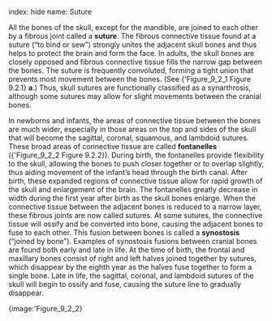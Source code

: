 index: hide
name: Suture

All the bones of the skull, except for the mandible, are joined to each other by a fibrous joint called a  **suture**. The fibrous connective tissue found at a suture (“to bind or sew”) strongly unites the adjacent skull bones and thus helps to protect the brain and form the face. In adults, the skull bones are closely opposed and fibrous connective tissue fills the narrow gap between the bones. The suture is frequently convoluted, forming a tight union that prevents most movement between the bones. (See {'Figure_9_2_1 Figure 9.2.1} **a**.) Thus, skull sutures are functionally classified as a synarthrosis, although some sutures may allow for slight movements between the cranial bones.

In newborns and infants, the areas of connective tissue between the bones are much wider, especially in those areas on the top and sides of the skull that will become the sagittal, coronal, squamous, and lambdoid sutures. These broad areas of connective tissue are called  **fontanelles** ({'Figure_9_2_2 Figure 9.2.2}). During birth, the fontanelles provide flexibility to the skull, allowing the bones to push closer together or to overlap slightly, thus aiding movement of the infant’s head through the birth canal. After birth, these expanded regions of connective tissue allow for rapid growth of the skull and enlargement of the brain. The fontanelles greatly decrease in width during the first year after birth as the skull bones enlarge. When the connective tissue between the adjacent bones is reduced to a narrow layer, these fibrous joints are now called sutures. At some sutures, the connective tissue will ossify and be converted into bone, causing the adjacent bones to fuse to each other. This fusion between bones is called a  **synostosis** (“joined by bone”). Examples of synostosis fusions between cranial bones are found both early and late in life. At the time of birth, the frontal and maxillary bones consist of right and left halves joined together by sutures, which disappear by the eighth year as the halves fuse together to form a single bone. Late in life, the sagittal, coronal, and lambdoid sutures of the skull will begin to ossify and fuse, causing the suture line to gradually disappear.


{image:'Figure_9_2_2}
        
